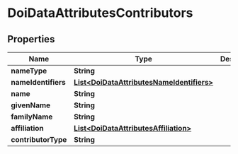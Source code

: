 

# DoiDataAttributesContributors

## Properties

Name | Type | Description | Notes
------------ | ------------- | ------------- | -------------
**nameType** | **String** |  |  [optional]
**nameIdentifiers** | [**List&lt;DoiDataAttributesNameIdentifiers&gt;**](DoiDataAttributesNameIdentifiers.md) |  |  [optional]
**name** | **String** |  |  [optional]
**givenName** | **String** |  |  [optional]
**familyName** | **String** |  |  [optional]
**affiliation** | [**List&lt;DoiDataAttributesAffiliation&gt;**](DoiDataAttributesAffiliation.md) |  |  [optional]
**contributorType** | **String** |  |  [optional]



